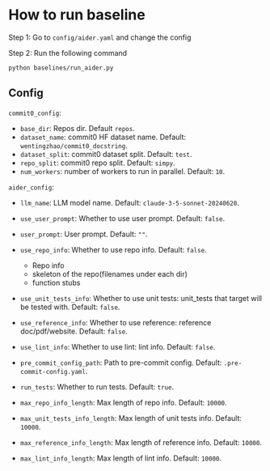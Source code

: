 # How to run baseline

Step 1: Go to `config/aider.yaml` and change the config

Step 2: Run the following command

```bash
python baselines/run_aider.py
```

## Config

`commit0_config`:

- `base_dir`: Repos dir. Default `repos`.
- `dataset_name`: commit0 HF dataset name. Default: `wentingzhao/commit0_docstring`.
- `dataset_split`: commit0 dataset split. Default: `test`.
- `repo_split`: commit0 repo split. Default: `simpy`.
- `num_workers`: number of workers to run in parallel. Default: `10`.

`aider_config`:

- `llm_name`: LLM model name. Default: `claude-3-5-sonnet-20240620`.
- `use_user_prompt`: Whether to use user prompt. Default: `false`.
- `user_prompt`: User prompt. Default: `""`.
- `use_repo_info`: Whether to use repo info. Default: `false`.
  - Repo info
  - skeleton of the repo(filenames under each dir)
  - function stubs

- `use_unit_tests_info`: Whether to use unit tests: unit_tests that target will be tested with. Default: `false`.
- `use_reference_info`: Whether to use reference: reference doc/pdf/website. Default: `false`.
- `use_lint_info`: Whether to use lint: lint info. Default: `false`.
- `pre_commit_config_path`: Path to pre-commit config. Default: `.pre-commit-config.yaml`.
- `run_tests`: Whether to run tests. Default: `true`.
- `max_repo_info_length`: Max length of repo info. Default: `10000`.
- `max_unit_tests_info_length`: Max length of unit tests info. Default: `10000`.
- `max_reference_info_length`: Max length of reference info. Default: `10000`.
- `max_lint_info_length`: Max length of lint info. Default: `10000`.
